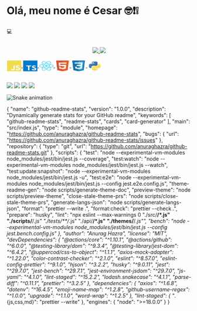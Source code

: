 <h1> Olá, meu nome é Cesar 🤓❗❕ </h1>

💻 

##

<div align="center">
  <a href="https://github.com/cesarlp81">
  <img height="180em" src="https://github-readme-stats.vercel.app/api?username=cesarlp81&show_icons=true&theme=dark&include_all_commits=true&count_private=true"/>
  <img height="180em" src="https://github-readme-stats.vercel.app/api/top-langs/?username=cesarlp81&layout=compact&langs_count=7&theme=dark"/>
</div>
<div style="display: inline_block"><br>
  <img align="center" alt="cesar-Js" height="30" width="40" src="https://raw.githubusercontent.com/devicons/devicon/master/icons/javascript/javascript-plain.svg">
  <img align="center" alt="cesar-Ts" height="30" width="40" src="https://raw.githubusercontent.com/devicons/devicon/master/icons/typescript/typescript-plain.svg">
  <img align="center" alt="cesar-React" height="30" width="40" src="https://raw.githubusercontent.com/devicons/devicon/master/icons/react/react-original.svg">
  <img align="center" alt="cesar-HTML" height="30" width="40" src="https://raw.githubusercontent.com/devicons/devicon/master/icons/html5/html5-original.svg">
  <img align="center" alt="cesar-CSS" height="30" width="40" src="https://raw.githubusercontent.com/devicons/devicon/master/icons/css3/css3-original.svg">
  <img align="center" alt="cesar-Python" height="30" width="40" src="https://raw.githubusercontent.com/devicons/devicon/master/icons/python/python-original.svg">
 
 </div>
  
  ##
 
<div> 
 
  <a href="https://www.instagram.com/cesarl_pedroso/" target="_blank"><img src="https://img.shields.io/badge/-Instagram-%23E4405F?style=for-the-badge&logo=instagram&logoColor=white" target="_blank"></a>
 <a href="https://discord.gg/CésarPedroso#6991" target="_blank"><img src="https://img.shields.io/badge/Discord-7289DA?style=for-the-badge&logo=discord&logoColor=white" target="_blank"></a> 
  <a href = "mailto:cesarlp81@gmail.com"><img src="https://img.shields.io/badge/-Gmail-%23333?style=for-the-badge&logo=gmail&logoColor=white" target="_blank"></a>
  <a href="https://www.linkedin.com/in/cesarpedroso" target="_blank"><img src="https://img.shields.io/badge/-LinkedIn-%230077B5?style=for-the-badge&logo=linkedin&logoColor=white" target="_blank"></a> 
 
  ![Snake animation](https://github.com/cesarlp81/cesarlp81/blob/output/github-contribution-grid-snake.svg)
 
</div></div>

<div>

{
  "name": "github-readme-stats",
  "version": "1.0.0",
  "description": "Dynamically generate stats for your GitHub readme",
  "keywords": [
    "github-readme-stats",
    "readme-stats",
    "cards",
    "card-generator"
  ],
  "main": "src/index.js",
  "type": "module",
  "homepage": "https://github.com/anuraghazra/github-readme-stats",
  "bugs": {
    "url": "https://github.com/anuraghazra/github-readme-stats/issues"
  },
  "repository": {
    "type": "git",
    "url": "https://github.com/anuraghazra/github-readme-stats.git"
  },
  "scripts": {
    "test": "node --experimental-vm-modules node_modules/jest/bin/jest.js --coverage",
    "test:watch": "node --experimental-vm-modules node_modules/jest/bin/jest.js --watch",
    "test:update:snapshot": "node --experimental-vm-modules node_modules/jest/bin/jest.js -u",
    "test:e2e": "node --experimental-vm-modules node_modules/jest/bin/jest.js --config jest.e2e.config.js",
    "theme-readme-gen": "node scripts/generate-theme-doc",
    "preview-theme": "node scripts/preview-theme",
    "close-stale-theme-prs": "node scripts/close-stale-theme-prs",
    "generate-langs-json": "node scripts/generate-langs-json",
    "format": "prettier --write .",
    "format:check": "prettier --check .",
    "prepare": "husky",
    "lint": "npx eslint --max-warnings 0 \"./src/**/*.js\" \"./scripts/**/*.js\" \"./tests/**/*.js\" \"./api/**/*.js\" \"./themes/**/*.js\"",
    "bench": "node --experimental-vm-modules node_modules/jest/bin/jest.js --config jest.bench.config.js"
  },
  "author": "Anurag Hazra",
  "license": "MIT",
  "devDependencies": {
    "@actions/core": "^1.10.1",
    "@actions/github": "^6.0.0",
    "@testing-library/dom": "^9.3.4",
    "@testing-library/jest-dom": "^6.4.2",
    "@uppercod/css-to-object": "^1.1.1",
    "axios-mock-adapter": "^1.22.0",
    "color-contrast-checker": "^2.1.0",
    "eslint": "^8.57.0",
    "eslint-config-prettier": "^9.1.0",
    "hjson": "^3.2.2",
    "husky": "^9.0.11",
    "jest": "^29.7.0",
    "jest-bench": "^29.7.1",
    "jest-environment-jsdom": "^29.7.0",
    "js-yaml": "^4.1.0",
    "lint-staged": "^15.2.2",
    "lodash.snakecase": "^4.1.1",
    "parse-diff": "^0.11.1",
    "prettier": "^3.2.5"
  },
  "dependencies": {
    "axios": "^1.6.8",
    "dotenv": "^16.4.5",
    "emoji-name-map": "^1.2.8",
    "github-username-regex": "^1.0.0",
    "upgrade": "^1.1.0",
    "word-wrap": "^1.2.5"
  },
  "lint-staged": {
    "*.{js,css,md}": "prettier --write"
  },
  "engines": {
    "node": ">=18.0.0"
  }
}

</div>





